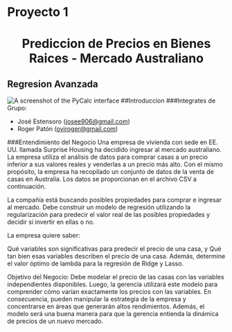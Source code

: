# Proyecto 1
# <center> Prediccion de Precios en Bienes Raices - Mercado Australiano 
## Regresion Avanzada

![A screenshot of the PyCalc interface](house-prices.avif)
##Introduccion
###Integrates de Grupo:
* José Estensoro (josee906@gmail.com)
* Roger Patón (oviroger@gmail.com)

###Entendimiento del Negocio
Una empresa de vivienda con sede en EE. UU. llamada Surprise Housing ha decidido ingresar al mercado australiano. La empresa utiliza el análisis de datos para comprar casas a un precio inferior a sus valores reales y venderlas a un precio más alto. Con el mismo propósito, la empresa ha recopilado un conjunto de datos de la venta de casas en Australia. Los datos se proporcionan en el archivo CSV a continuación.

La compañía está buscando posibles propiedades para comprar e ingresar al mercado. Debe construir un modelo de regresión utilizando la regularización para predecir el valor real de las posibles propiedades y decidir si invertir en ellas o no.

La empresa quiere saber:

Qué variables son significativas para predecir el precio de una casa, y
Qué tan bien esas variables describen el precio de una casa.
Además, determine el valor óptimo de lambda para la regresión de Ridge y Lasso.

Objetivo del Negocio:
Debe modelar el precio de las casas con las variables independientes disponibles. Luego, la gerencia utilizará este modelo para comprender cómo varían exactamente los precios con las variables. En consecuencia, pueden manipular la estrategia de la empresa y concentrarse en áreas que generarán altos rendimientos. Además, el modelo será una buena manera para que la gerencia entienda la dinámica de precios de un nuevo mercado.
